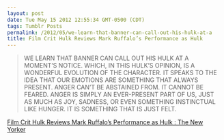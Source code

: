 ```yaml
---
layout: post
date: Tue May 15 2012 12:55:34 GMT-0500 (CDT)
tags: Tumblr Posts
permalink: /2012/05/we-learn-that-banner-can-call-out-his-hulk-at-a
title: Film Crit Hulk Reviews Mark Ruffalo’s Performance as Hulk
---
```


> WE LEARN THAT BANNER CAN CALL OUT HIS HULK AT A MOMENT’S NOTICE. WHICH, IN THIS HULK’S OPINION, IS A WONDERFUL EVOLUTION OF THE CHARACTER. IT SPEAKS TO THE IDEA THAT OUR EMOTIONS ARE SOMETHING THAT ALWAYS PRESENT. ANGER CAN’T BE ABSTAINED FROM. IT CANNOT BE FEARED. ANGER IS SIMPLY AN EVER-PRESENT PART OF US, JUST AS MUCH AS JOY, SADNESS, OR EVEN SOMETHING INSTINCTUAL LIKE HUNGER. IT IS SOMETHING THAT IS JUST FELT.

[Film Crit Hulk Reviews Mark Ruffalo’s Performance as Hulk : The New Yorker](http://www.newyorker.com/online/blogs/culture/2012/05/the-hulk-on-mark-ruffalos-hulk.html)
